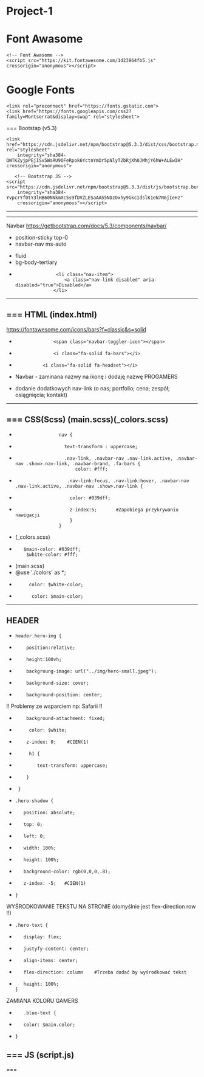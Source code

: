 # Project-1

Font Awasome 
===
    <!-- Font Awasome -->
    <script src="https://kit.fontawesome.com/1d23864fb5.js" crossorigin="anonymous"></script>

Google Fonts 
===
   <!-- Google - Font -->
    <link rel="preconnect" href="https://fonts.gstatic.com">
    <link href="https://fonts.googleapis.com/css2?family=Montserrat&display=swap" rel="stylesheet">
===
Bootstap (v5.3)
   <!--Bootstrap CSS  -->
    <link href="https://cdn.jsdelivr.net/npm/bootstrap@5.3.3/dist/css/bootstrap.min.css" rel="stylesheet"
        integrity="sha384-QWTKZyjpPEjISv5WaRU9OFeRpok6YctnYmDr5pNlyT2bRjXh0JMhjY6hW+ALEwIH" crossorigin="anonymous">

       <!-- Bootstrap JS -->
    <script src="https://cdn.jsdelivr.net/npm/bootstrap@5.3.3/dist/js/bootstrap.bundle.min.js"
        integrity="sha384-YvpcrYf0tY3lHB60NNkmXc5s9fDVZLESaAA55NDzOxhy9GkcIdslK1eN7N6jIeHz"
        crossorigin="anonymous"></script> 
---

---
Navbar
https://getbootstrap.com/docs/5.3/components/navbar/
+ position-sticky top-0
+ navbar-nav ms-auto
- fluid
- bg-body-tertiary
-                    <li class="nav-item">
                        <a class="nav-link disabled" aria-disabled="true">Disabled</a>
                    </li>
---


===
HTML (index.html)
---
https://fontawesome.com/icons/bars?f=classic&s=solid
-                   <span class="navbar-toggler-icon"></span>
+                   <i class="fa-solid fa-bars"></i>
+               <i class="fa-solid fa-headset"></i>
- Navbar - zaminana nazwy na ikonę i dodaję nazwę PROGAMERS
+  dodanie dodatkowych nav-link (o nas; portfolio; cena; zespół; osiągnięcia; kontakt)
---

===
CSS(Scss) (main.scss)(_colors.scss)
---
+                     nav {
+                       text-transform : uppercase;
+                       .nav-link, .navbar-nav .nav-link.active, .navbar-nav .show>.nav-link, .navbar-brand, .fa-bars {
                            color: #fff;
                    
+                        .nav-link:focus, .nav-link:hover, .navbar-nav .nav-link.active, .navbar-nav .show>.nav-link {
+                         color: #039dff;
+                         z-index:5;       #Zapobiega przykrywaniu nawigacji
                          }
                      }
+  (_colors.scss)
+        $main-color: #039dff;
          $white-color: #fff;

+  (main.scss)
+  @use './colors' as *;
+          color: $white-color;
+           color: $main-color;
---
HEADER
---
+     header.hero-img {
+         position:relative;
+         height:100vh;
+         backgroung-image: url("../img/hero-small.jpeg");
+         background-size: cover;
+         background-position: center;

 !! Problemy ze wsparciem np: Safarii !!
+         background-attachment: fixed;
  
+          color: $white;
+         z-index: 0;    #CIEŃ(1)
+          h1 {
+             text-transform: uppercase;
+         }
+      }

+     .hero-shadow {
+        position: absolute;
+        top: 0;
+        left: 0;
+        width: 100%;
+        height: 100%;
+        background-color: rgb(0,0,0,.8);
+        z-index: -5;   #CIEŃ(1)
+     }
WYŚRODKOWANIE TEKSTU NA STRONIE (domyślnie jest flex-direction row !!)
+     .hero-text {
+        display: flex;
+        justyfy-content: center;
+        align-items: center;
+        flex-direction: column    #Trzeba dodać by wyśrodkować tekst
+        height: 100%;
      }
ZAMIANA KOLORU GAMERS
+        .blue-text {
+        color: $main.color;
+    }

===
JS (script.js)
---


===
